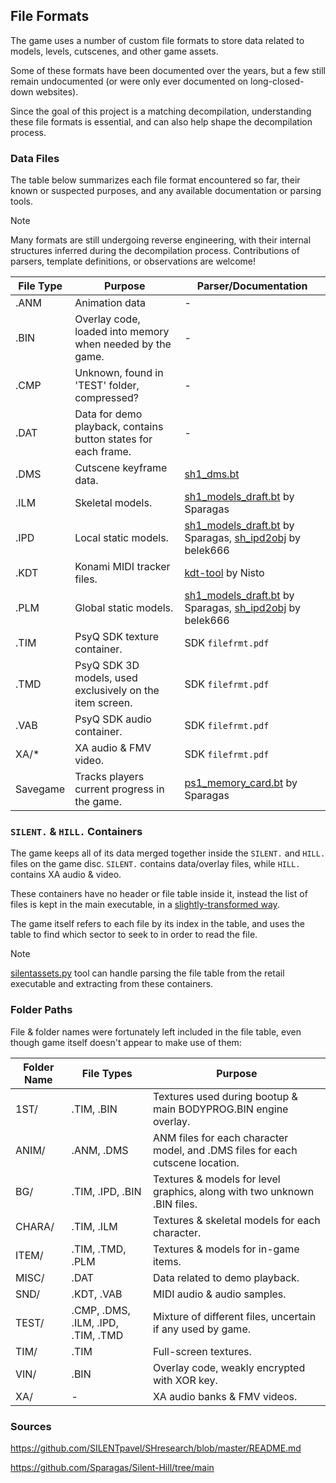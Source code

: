 ## File Formats
The game uses a number of custom file formats to store data related to models, levels, cutscenes, and other game assets.

Some of these formats have been documented over the years, but a few still remain undocumented (or were only ever documented on long-closed-down websites).

Since the goal of this project is a matching decompilation, understanding these file formats is essential, and can also help shape the decompilation process.

### Data Files
The table below summarizes each file format encountered so far, their known or suspected purposes, and any available documentation or parsing tools.

> [!NOTE]  
> Many formats are still undergoing reverse engineering, with their internal structures inferred during the decompilation process. Contributions of parsers, template definitions, or observations are welcome!

| File Type | Purpose | Parser/Documentation |
|-|-|-|
| .ANM | Animation data | - |
| .BIN | Overlay code, loaded into memory when needed by the game. | - |
| .CMP | Unknown, found in 'TEST' folder, compressed? | - |
| .DAT | Data for demo playback, contains button states for each frame. | - |
| .DMS | Cutscene keyframe data. | [sh1_dms.bt](/docs/file_formats/sh1_dms.bt) |
| .ILM | Skeletal models. | [sh1_models_draft.bt](https://github.com/Sparagas/Silent-Hill/blob/main/010%20Editor%20-%20Binary%20Templates/sh1_models_draft.bt) by Sparagas |
| .IPD | Local static models. | [sh1_models_draft.bt](https://github.com/Sparagas/Silent-Hill/blob/main/010%20Editor%20-%20Binary%20Templates/sh1_models_draft.bt) by Sparagas, [sh_ipd2obj](https://github.com/belek666/sh_ipd2obj) by belek666 | 
| .KDT | Konami MIDI tracker files. | [kdt-tool](https://github.com/Nisto/kdt-tool) by Nisto |
| .PLM | Global static models. | [sh1_models_draft.bt](https://github.com/Sparagas/Silent-Hill/blob/main/010%20Editor%20-%20Binary%20Templates/sh1_models_draft.bt) by Sparagas, [sh_ipd2obj](https://github.com/belek666/sh_ipd2obj) by belek666 |
| .TIM | PsyQ SDK texture container. | SDK `filefrmt.pdf` |
| .TMD | PsyQ SDK 3D models, used exclusively on the item screen. | SDK `filefrmt.pdf` |
| .VAB | PsyQ SDK audio container. | SDK `filefrmt.pdf` |
| XA/* | XA audio & FMV video. | SDK `filefrmt.pdf` |
| Savegame | Tracks players current progress in the game. | [ps1_memory_card.bt](https://github.com/Sparagas/Silent-Hill/blob/main/010%20Editor%20-%20Binary%20Templates/ps1_memory_card.bt) by Sparagas |

### `SILENT.` & `HILL.` Containers
The game keeps all of its data merged together inside the `SILENT.` and `HILL.` files on the game disc. `SILENT.` contains data/overlay files, while `HILL.` contains XA audio & video.

These containers have no header or file table inside it, instead the list of files is kept in the main executable, in a [slightly-transformed way](/src/main/filetable.c.inc).

The game itself refers to each file by its index in the table, and uses the table to find which sector to seek to in order to read the file.

> [!NOTE]  
> [silentassets.py](/tools/silentassets/extract.py) tool can handle parsing the file table from the retail executable and extracting from these containers.

### Folder Paths
File & folder names were fortunately left included in the file table, even though game itself doesn't appear to make use of them:

| Folder Name | File Types | Purpose |
|-|-|-|
| 1ST/ | .TIM, .BIN | Textures used during bootup & main BODYPROG.BIN engine overlay. |
| ANIM/ | .ANM, .DMS | ANM files for each character model, and .DMS files for each cutscene location. |
| BG/ | .TIM, .IPD, .BIN | Textures & models for level graphics, along with two unknown .BIN files. |
| CHARA/ | .TIM, .ILM | Textures & skeletal models for each character. |
| ITEM/ | .TIM, .TMD, .PLM | Textures & models for in-game items. |
| MISC/ | .DAT | Data related to demo playback. |
| SND/ | .KDT, .VAB | MIDI audio & audio samples. |
| TEST/ | .CMP, .DMS, .ILM, .IPD, .TIM, .TMD | Mixture of different files, uncertain if any used by game. |
| TIM/ | .TIM | Full-screen textures. |
| VIN/ | .BIN | Overlay code, weakly encrypted with XOR key. |
| XA/ | - | XA audio banks & FMV videos. |

### Sources

https://github.com/SILENTpavel/SHresearch/blob/master/README.md

https://github.com/Sparagas/Silent-Hill/tree/main
